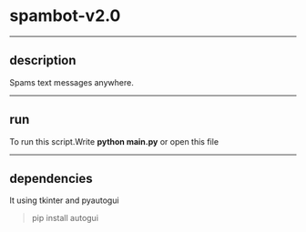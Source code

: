 # spambot-v2.0
____
## description

Spams text messages anywhere.

____
## run

To run this script.Write __python main.py__ or open this file

____
## dependencies

It using tkinter and pyautogui
> pip install autogui
